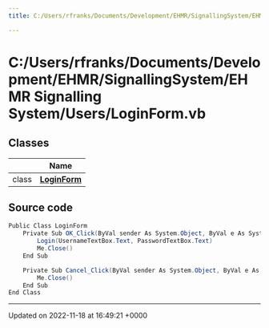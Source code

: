 ```yaml
---
title: C:/Users/rfranks/Documents/Development/EHMR/SignallingSystem/EHMR Signalling System/Users/LoginForm.vb

---
```


# C:/Users/rfranks/Documents/Development/EHMR/SignallingSystem/EHMR Signalling System/Users/LoginForm.vb



## Classes

|                | Name           |
| -------------- | -------------- |
| class | **[LoginForm](/SignallingSystem-doc/mainsystem/Classes/classLoginForm/)**  |




## Source code

```csharp
Public Class LoginForm
    Private Sub OK_Click(ByVal sender As System.Object, ByVal e As System.EventArgs) Handles OK.Click
        Login(UsernameTextBox.Text, PasswordTextBox.Text)
        Me.Close()
    End Sub

    Private Sub Cancel_Click(ByVal sender As System.Object, ByVal e As System.EventArgs) Handles Cancel.Click
        Me.Close()
    End Sub
End Class
```


-------------------------------

Updated on 2022-11-18 at 16:49:21 +0000
